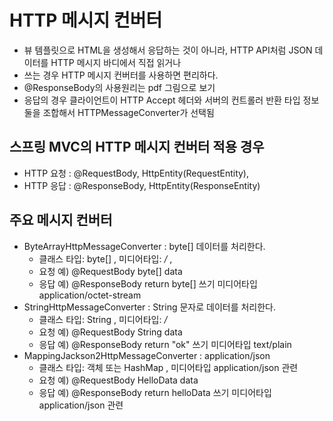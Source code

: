# HTTP 메시지 컨버터

- 뷰 템플릿으로 HTML을 생성해서 응답하는 것이 아니라, HTTP API처럼 JSON 데이터를 HTTP 메시지 바디에서 직접 읽거나
- 쓰는 경우 HTTP 메시지 컨버터를 사용하면 편리하다.
- @ResponseBody의 사용원리는 pdf 그림으로 보기
- 응답의 경우 클라이언트이 HTTP Accept 헤더와 서버의 컨트롤러 반환 타입 정보 둘을 조합해서 HTTPMessageConverter가 선택됨

## 스프링 MVC의 HTTP 메시지 컨버터 적용 경우
- HTTP 요청 : @RequestBody, HttpEntity(RequestEntity),
- HTTP 응답 : @ResponseBody, HttpEntity(ResponseEntity)

## 주요 메시지 컨버터
- ByteArrayHttpMessageConverter : byte[] 데이터를 처리한다.
  - 클래스 타입: byte[] , 미디어타입: */* ,
  - 요청 예) @RequestBody byte[] data
  - 응답 예) @ResponseBody return byte[] 쓰기 미디어타입 application/octet-stream
- StringHttpMessageConverter : String 문자로 데이터를 처리한다.
  - 클래스 타입: String , 미디어타입: */*
  - 요청 예) @RequestBody String data
  - 응답 예) @ResponseBody return "ok" 쓰기 미디어타입 text/plain
- MappingJackson2HttpMessageConverter : application/json
  - 클래스 타입: 객체 또는 HashMap , 미디어타입 application/json 관련
  - 요청 예) @RequestBody HelloData data
  - 응답 예) @ResponseBody return helloData 쓰기 미디어타입 application/json 관련

